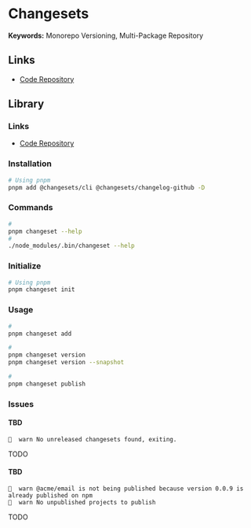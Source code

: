 # Changesets

**Keywords:** Monorepo Versioning, Multi-Package Repository

## Links

- [Code Repository](https://github.com/changesets/changesets)

## Library

### Links

- [Code Repository](https://github.com/changesets/changesets/tree/main/packages/cli)

### Installation

```sh
# Using pnpm
pnpm add @changesets/cli @changesets/changelog-github -D
```

### Commands

```sh
#
pnpm changeset --help
#
./node_modules/.bin/changeset --help
```

### Initialize

```sh
# Using pnpm
pnpm changeset init
```

### Usage

```sh
#
pnpm changeset add

#
pnpm changeset version
pnpm changeset version --snapshot

#
pnpm changeset publish
```

<!--
"release": "pnpm dist && changeset publish"
-->

### Issues

#### TBD

```log
🦋  warn No unreleased changesets found, exiting.
```

TODO

#### TBD

```log
🦋  warn @acme/email is not being published because version 0.0.9 is already published on npm
🦋  warn No unpublished projects to publish
```

TODO
